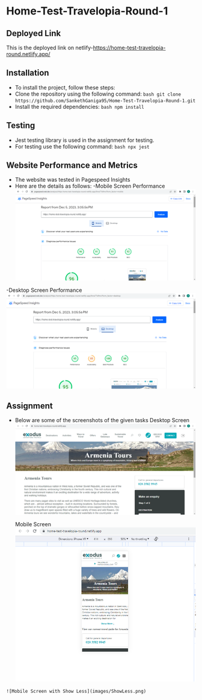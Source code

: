 # Home-Test-Travelopia-Round-1

## Deployed Link
This is the deployed link on netlify-https://home-test-travelopia-round.netlify.app/

## Installation
- To install the project, follow these steps:
- Clone the repository using the following command:
            ```bash
            git clone https://github.com/SankethGaniga95/Home-Test-Travelopia-Round-1.git
            ```
- Install the required dependencies:
            ```bash
            npm install
            ```
## Testing
- Jest testing library is used in the assignment for testing.
- For testing use the following command:
       ```bash
           npx jest 
            ```

## Website Performance and Metrics
   - The website was tested in Pagespeed Insights
   - Here are the details as follows:
   -Mobile Screen Performance
   ![Mobile Screen Performance](images/Mobileperformance.png)

   -Desktop Screen Performance
   ![Desktop Screen Performance](images/DesktopPerformance.png)


## Assignment 
   - Below are some of the screenshots of the given tasks
     Desktop Screen
    ![Desktop Screen](images/Desktop.png)

     Mobile Screen
    ![Mobile Screen with Show More](images/ShowMore.png)

    ![Mobile Screen with Show Less](images/ShowLess.png)

